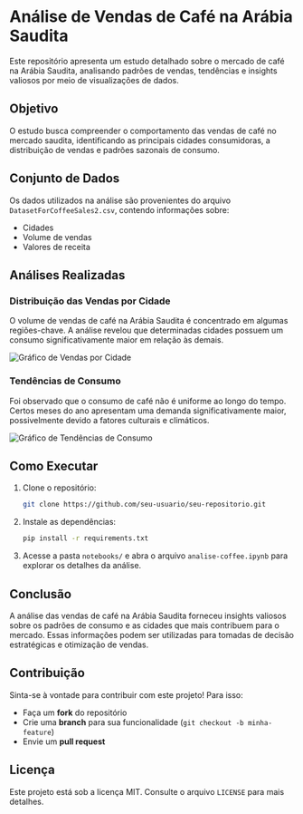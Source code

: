 # Análise de Vendas de Café na Arábia Saudita

Este repositório apresenta um estudo detalhado sobre o mercado de café na Arábia Saudita, analisando padrões de vendas, tendências e insights valiosos por meio de visualizações de dados.

## Objetivo
O estudo busca compreender o comportamento das vendas de café no mercado saudita, identificando as principais cidades consumidoras, a distribuição de vendas e padrões sazonais de consumo.

## Conjunto de Dados
Os dados utilizados na análise são provenientes do arquivo `DatasetForCoffeeSales2.csv`, contendo informações sobre:
- Cidades
- Volume de vendas
- Valores de receita

## Análises Realizadas

### Distribuição das Vendas por Cidade
O volume de vendas de café na Arábia Saudita é concentrado em algumas regiões-chave. A análise revelou que determinadas cidades possuem um consumo significativamente maior em relação às demais.

![Gráfico de Vendas por Cidade](top10_cidades_café.png)

### Tendências de Consumo
Foi observado que o consumo de café não é uniforme ao longo do tempo. Certos meses do ano apresentam uma demanda significativamente maior, possivelmente devido a fatores culturais e climáticos.

![Gráfico de Tendências de Consumo](Cafés_mais_vendidos.png)

## Como Executar
1. Clone o repositório:
   ```bash
   git clone https://github.com/seu-usuario/seu-repositorio.git
   ```
2. Instale as dependências:
   ```bash
   pip install -r requirements.txt
   ```
3. Acesse a pasta `notebooks/` e abra o arquivo `analise-coffee.ipynb` para explorar os detalhes da análise.

## Conclusão
A análise das vendas de café na Arábia Saudita forneceu insights valiosos sobre os padrões de consumo e as cidades que mais contribuem para o mercado. Essas informações podem ser utilizadas para tomadas de decisão estratégicas e otimização de vendas.

## Contribuição
Sinta-se à vontade para contribuir com este projeto! Para isso:
- Faça um **fork** do repositório
- Crie uma **branch** para sua funcionalidade (`git checkout -b minha-feature`)
- Envie um **pull request**

## Licença
Este projeto está sob a licença MIT. Consulte o arquivo `LICENSE` para mais detalhes.



